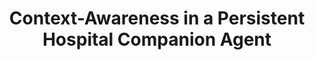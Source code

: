 ---
name: "Context Awareness In A Persistent Hospital Companion"
title: "Context-Awareness in a Persistent Hospital Companion Agent"
project: null
event: "Intelligent Virtual Agents conference (IVA)"
authors:
- name: "Bickmore, T."
- name: "Asadi, R."
- name: "Ehyaei, A."
- name: "Fell, H."
- name: "Henault, L."
- name: "Intille, S."
- name: "Quintiliani, L."
- name: "Shamekhi, A."
- name: "Trinh, H."
- name: "Waite, K."
- name: "Shanahan, C."
- name: "Paasche-Orlow, M."
year: 2015
resources:
- name: "IVA15 HospitalBuddy"
  src: "IVA15.HospitalBuddy.pdf"
external_url: null
draft: false 
headless: true
---